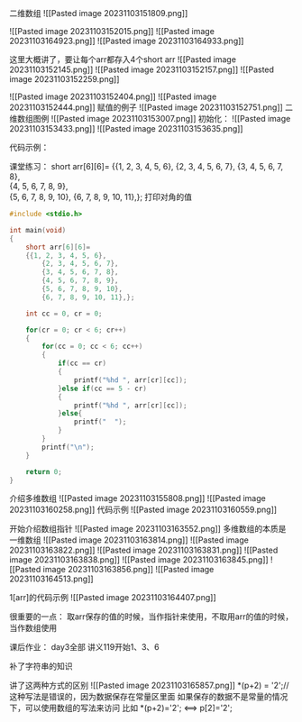 二维数组
![[Pasted image 20231103151809.png]]

![[Pasted image 20231103152015.png]]
![[Pasted image 20231103164923.png]]
![[Pasted image 20231103164933.png]]

这里大概讲了，要让每个arr都存入4个short arr
![[Pasted image 20231103152145.png]]
![[Pasted image 20231103152157.png]]
![[Pasted image 20231103152259.png]]

![[Pasted image 20231103152404.png]]
![[Pasted image 20231103152444.png]]
赋值的例子
![[Pasted image 20231103152751.png]]
二维数组图例
![[Pasted image 20231103153007.png]]
初始化：
![[Pasted image 20231103153433.png]]
![[Pasted image 20231103153635.png]]

代码示例：


课堂练习：
short arr\[6\]\[6\]=
{{1, 2, 3, 4, 5, 6}, 
{2, 3, 4, 5, 6, 7}, 
{3, 4, 5, 6, 7, 8},  
{4, 5, 6, 7, 8, 9},  
{5, 6, 7, 8, 9, 10}, 
{6, 7, 8, 9, 10, 11},};
打印对角的值
```C
#include <stdio.h>

int main(void)
{
	short arr[6][6]=
	{{1, 2, 3, 4, 5, 6}, 
		{2, 3, 4, 5, 6, 7}, 
		{3, 4, 5, 6, 7, 8},  
		{4, 5, 6, 7, 8, 9},  
		{5, 6, 7, 8, 9, 10}, 
		{6, 7, 8, 9, 10, 11},};

	int cc = 0, cr = 0;

	for(cr = 0; cr < 6; cr++)
	{
		for(cc = 0; cc < 6; cc++)
		{
			if(cc == cr)
			{
				printf("%hd ", arr[cr][cc]);
			}else if(cc == 5 - cr)
			{
				printf("%hd ", arr[cr][cc]);
			}else{
				printf("  ");
			}		
		}
		printf("\n");
	}

	return 0;
}
```

介绍多维数组
![[Pasted image 20231103155808.png]]
![[Pasted image 20231103160258.png]]
代码示例
![[Pasted image 20231103160559.png]]

开始介绍数组指针
![[Pasted image 20231103163552.png]]
多维数组的本质是一维数组
![[Pasted image 20231103163814.png]]
![[Pasted image 20231103163822.png]]
![[Pasted image 20231103163831.png]]
![[Pasted image 20231103163838.png]]
![[Pasted image 20231103163845.png]]
![[Pasted image 20231103163856.png]]
![[Pasted image 20231103164513.png]]

1\[arr\]的代码示例
![[Pasted image 20231103164407.png]]

很重要的一点：
取arr保存的值的时候，当作指针来使用，不取用arr的值的时候，当作数组使用

课后作业：
day3全部
讲义119开始1、3、6

补了字符串的知识

讲了这两种方式的区别
![[Pasted image 20231103165857.png]]
\*(p+2) = '2';//这种写法是错误的，因为数据保存在常量区里面
如果保存的数据不是常量的情况下，可以使用数组的写法来访问
比如
\*(p+2)='2'; <==> p\[2\]='2';
